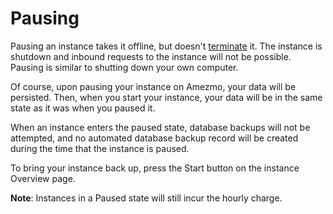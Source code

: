 # Pausing

Pausing an instance takes it offline, but doesn't [terminate](/docs/instances/terminating) it.
The instance is shutdown and inbound requests
to the instance will not be possible. Pausing is similar to shutting down your own computer.

Of course, upon pausing
your instance on Amezmo, your data will be persisted. Then, when you start your instance, your data will be in the
same state as it was when you paused it.

When an instance enters the paused state, database backups will not be attempted, 
and no automated database backup record will be created during the time that the instance is paused.

To bring your instance back up, press the Start button on the instance Overview page.

<p class="alert alert-info">
   <b>Note</b>: Instances in a Paused state will still incur the hourly charge.
</p>
